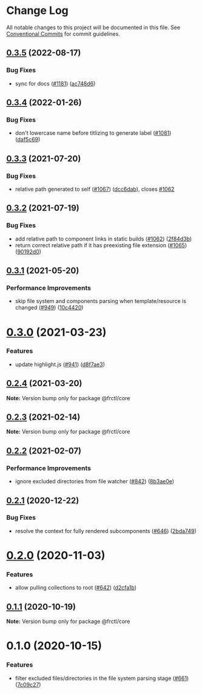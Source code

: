 # Change Log

All notable changes to this project will be documented in this file.
See [Conventional Commits](https://conventionalcommits.org) for commit guidelines.

## [0.3.5](https://github.com/frctl/fractal/compare/@frctl/core@0.3.4...@frctl/core@0.3.5) (2022-08-17)

### Bug Fixes

-   sync for docs ([#1181](https://github.com/frctl/fractal/issues/1181)) ([ac748d6](https://github.com/frctl/fractal/commit/ac748d6b481765093d7663e6c291ec8b5fe24d2c))

## [0.3.4](https://github.com/frctl/fractal/compare/@frctl/core@0.3.3...@frctl/core@0.3.4) (2022-01-26)

### Bug Fixes

-   don't lowercase name before titlizing to generate label ([#1081](https://github.com/frctl/fractal/issues/1081)) ([daf5c69](https://github.com/frctl/fractal/commit/daf5c69a455e320f43ccdba830ee46ab40929ad5))

## [0.3.3](https://github.com/frctl/fractal/compare/@frctl/core@0.3.2...@frctl/core@0.3.3) (2021-07-20)

### Bug Fixes

-   relative path generated to self ([#1067](https://github.com/frctl/fractal/issues/1067)) ([dcc6dab](https://github.com/frctl/fractal/commit/dcc6dabeaf7dc742eb434dd9838ccb297f9e0271)), closes [#1062](https://github.com/frctl/fractal/issues/1062)

## [0.3.2](https://github.com/frctl/fractal/compare/@frctl/core@0.3.1...@frctl/core@0.3.2) (2021-07-19)

### Bug Fixes

-   add relative path to component links in static builds ([#1062](https://github.com/frctl/fractal/issues/1062)) ([2f84d3b](https://github.com/frctl/fractal/commit/2f84d3b84498c238d28c2ca1021daf89aff879be))
-   return correct relative path if it has preexisting file extension ([#1065](https://github.com/frctl/fractal/issues/1065)) ([90192d0](https://github.com/frctl/fractal/commit/90192d0bc797b874be1c4e53eba1443f1db47ae7))

## [0.3.1](https://github.com/frctl/fractal/compare/@frctl/core@0.3.0...@frctl/core@0.3.1) (2021-05-20)

### Performance Improvements

-   skip file system and components parsing when template/resource is changed ([#949](https://github.com/frctl/fractal/issues/949)) ([10c4420](https://github.com/frctl/fractal/commit/10c44202ab1da459d9ddada1e278b813f4d2d559))

# [0.3.0](https://github.com/frctl/fractal/compare/@frctl/core@0.2.4...@frctl/core@0.3.0) (2021-03-23)

### Features

-   update highlight.js ([#941](https://github.com/frctl/fractal/issues/941)) ([d8f7ae3](https://github.com/frctl/fractal/commit/d8f7ae36854032000f799e248d7a40bc146d6864))

## [0.2.4](https://github.com/frctl/fractal/compare/@frctl/core@0.2.3...@frctl/core@0.2.4) (2021-03-20)

**Note:** Version bump only for package @frctl/core

## [0.2.3](https://github.com/frctl/fractal/compare/@frctl/core@0.2.2...@frctl/core@0.2.3) (2021-02-14)

**Note:** Version bump only for package @frctl/core

## [0.2.2](https://github.com/frctl/fractal/compare/@frctl/core@0.2.1...@frctl/core@0.2.2) (2021-02-07)

### Performance Improvements

-   ignore excluded directories from file watcher ([#842](https://github.com/frctl/fractal/issues/842)) ([8b3ae0e](https://github.com/frctl/fractal/commit/8b3ae0e06f3a5e3aba127ad24bb71447b5ed813d))

## [0.2.1](https://github.com/frctl/fractal/compare/@frctl/core@0.2.0...@frctl/core@0.2.1) (2020-12-22)

### Bug Fixes

-   resolve the context for fully rendered subcomponents ([#646](https://github.com/frctl/fractal/issues/646)) ([2bda749](https://github.com/frctl/fractal/commit/2bda749f003b29ee9f24021db639602aae1868df))

# [0.2.0](https://github.com/frctl/fractal/compare/@frctl/core@0.1.1...@frctl/core@0.2.0) (2020-11-03)

### Features

-   allow pulling collections to root ([#642](https://github.com/frctl/fractal/issues/642)) ([d2cfa1b](https://github.com/frctl/fractal/commit/d2cfa1b6a76ca2328967374c62f4e35ca10cb758))

## [0.1.1](https://github.com/frctl/fractal/compare/@frctl/core@0.1.0...@frctl/core@0.1.1) (2020-10-19)

**Note:** Version bump only for package @frctl/core

# 0.1.0 (2020-10-15)

### Features

-   filter excluded files/directories in the file system parsing stage ([#661](https://github.com/frctl/fractal/issues/661)) ([7c09c27](https://github.com/frctl/fractal/commit/7c09c27ca970dc2bca79ea4f1acafb1d7209642d))
